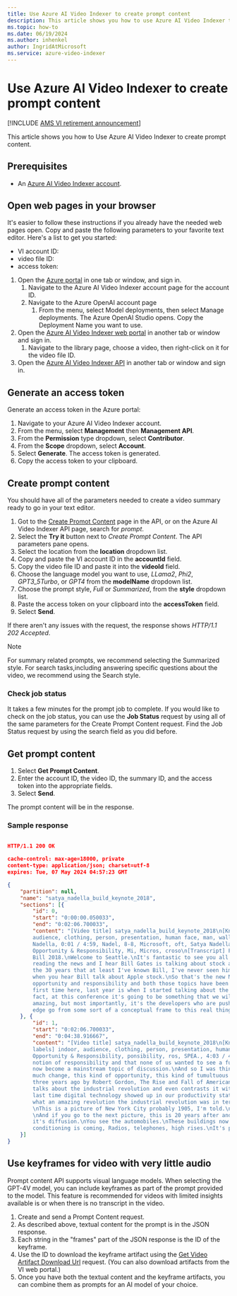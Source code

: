 ```yaml
---
title: Use Azure AI Video Indexer to create prompt content 
description: This article shows you how to use Azure AI Video Indexer to create prompt content. 
ms.topic: how-to
ms.date: 06/19/2024
ms.author: inhenkel
author: IngridAtMicrosoft
ms.service: azure-video-indexer
---
```


# Use Azure AI Video Indexer to create prompt content

[!INCLUDE [AMS VI retirement announcement](./includes/important-ams-retirement-abbreviated.md)]

This article shows you how to Use Azure AI Video Indexer to create prompt content.

## Prerequisites

- An [Azure AI Video Indexer account](/azure/azure-video-indexer/create-account?tabs=portal).

## Open web pages in your browser

It's easier to follow these instructions if you already have the needed web pages open. Copy and paste the following parameters to your favorite text editor. Here's a list to get you started:

- VI account ID:
- video file ID:
- access token:

1. Open the [Azure portal](https://portal.azure.com) in one tab or window, and sign in.
    1. Navigate to the Azure AI Video Indexer account page for the account ID.
    1. Navigate to the Azure OpenAI account page
        1. From the menu, select Model deployments, then select Manage deployments. The Azure OpenAI Studio opens. Copy the Deployment Name you want to use. 
1. Open the [Azure AI Video Indexer web portal](https://www.videoindexer.ai) in another tab or window and sign in.
    1. Navigate to the library page, choose a video, then right-click on it for the video file ID.
1. Open the [Azure AI Video Indexer API](https://api-portal.videoindexer.ai/) in another tab or window and sign in.

## Generate an access token

Generate an access token in the Azure portal:

1. Navigate to your Azure AI Video Indexer account.
1. From the menu, select **Management** then **Management API**.
1. From the **Permission** type dropdown, select **Contributor**.
1. From the **Scope** dropdown, select **Account**.
1. Select **Generate**. The access token is generated.
1. Copy the access token to your clipboard.

## Create prompt content

You should have all of the parameters needed to create a video summary ready to go in your text editor.

1. Got to the [Create Promot Content](https://api-portal.videoindexer.ai/api-details#api=Operations&operation=Create-Prompt-Content) page in the API, or on the Azure AI Video Indexer API page, search for *prompt*.
1. Select the **Try it** button next to *Create Prompt Content*. The API parameters pane opens.
1. Select the location from the **location** dropdown list.
1. Copy and paste the VI account ID in the **accountId** field.
1. Copy the video file ID and paste it into the **videoId** field.
1. Choose the language model you want to use, *LLama2*, *Phi2*, *GPT3_5Turbo*, or *GPT4* from the **modelName** dropdown list.
1. Choose the prompt style, *Full* or *Summarized*, from the **style** dropdown list.
1. Paste the access token on your clipboard into the **accessToken** field.
1. Select **Send**.

If there aren't any issues with the request, the response shows *HTTP/1.1 202 Accepted*.

> [!NOTE]
> For summary related prompts, we recommend selecting the Summarized style. For search tasks,including answering specific questions about the video, we recommend using the Search style. 

### Check job status

It takes a few minutes for the prompt job to complete. If you would like to check on the job status, you can use the **Job Status** request by using all of the same parameters for the Create Prompt Content request. Find the Job Status request by using the search field as you did before.

## Get prompt content

1. Select **Get Prompt Content**.
1. Enter the account ID, the video ID, the summary ID, and the access token into the appropriate fields.
1. Select **Send**.

The prompt content will be in the response.

### Sample response

```json

HTTP/1.1 200 OK

cache-control: max-age=18000, private
content-type: application/json; charset=utf-8
expires: Tue, 07 May 2024 04:57:23 GMT

{
    "partition": null,
    "name": "satya_nadella_build_keynote_2018",
    "sections": [{
        "id": 0,
        "start": "0:00:00.050033",
        "end": "0:02:06.700033",
        "content": "[Video title] satya_nadella_build_keynote_2018\n[Known people] Satya Nadella\n[Visual labels] indoor, 
        audience, clothing, person, presentation, human face, man, wall, footwear, glasses, auditorium, microphone\n[OCR] Satya, 
        Nadella, 0:01 / 4:59, Nadel, 8-8, Microsoft, oft, Satya Nadella, Chief Executive Officer, Micr, Microsoft Build, 
        Opportunity & Responsibility, Mi, Micros, croso\n[Transcript] Please welcome Satya Nadella.\nGood morning and welcome to 
        Bill 2018.\nWelcome to Seattle.\nIt's fantastic to see you all back here.\nYou know, this morning I got up and I was 
        reading the news and I hear Bill Gates is talking about stock and he's talking about the Apple stock.\nAnd I said, wow, in 
        the 30 years that at least I've known Bill, I've never seen him talk about stock.\nBut today must be a new day for sure 
        when you hear Bill talk about Apple stock.\nSo that's the new Microsoft for you.\nYou know last year we talked about 
        opportunity and responsibility and both those topics have been so far amplified.\nIt's unimaginable.\nIn fact, for the 
        first time here, last year is when I started talking about the Intelligent Edge, and 12 months after it's everywhere.\nIn 
        fact, at this conference it's going to be something that we will unpack in great detail.\nThe platform advances are pretty 
        amazing, but most importantly, it's the developers who are pushing these platform advances.\nSo to see the Intelligent 
        edge go from some sort of a conceptual frame to this real thing that's shaping the cloud is stunning."
    }, {
        "id": 1,
        "start": "0:02:06.700033",
        "end": "0:04:38.916667",
        "content": "[Video title] satya_nadella_build_keynote_2018\n[Known people] Satya Nadella\n[Detected objects] car\n[Visual 
        labels] indoor, audience, clothing, person, presentation, human face, man, footwear, glasses, outdoor\n[OCR] Microsoft, 
        Opportunity & Responsibility, ponsibility, ros, SPEA., 4:03 / 4:59\n[Transcript] Last year, we also talked about this 
        notion of responsibility and that none of us wanted to see a future that Huxley imagined or Orville imagined, and that's 
        now become a mainstream topic of discussion.\nAnd so I was thinking about the historical parallels, where there was this 
        much change, this kind of opportunity, this kind of tumultuous discussion.\nAnd I was reminded of a book that I read maybe 
        three years ago by Robert Gordon, The Rise and Fall of American Productivity or American Growth.\nAnd in there he in fact 
        talks about the industrial revolution and even contrasts it with the digital revolution.\nHe gives Peace C credit for the 
        last time digital technology showed up in our productivity stats, which is nice.\nBut in general he sort of talks about 
        what an amazing revolution the industrial revolution was in terms of its broad sectoral impact and productivity and growth.
        \nThis is a picture of New York City probably 1905, I'm told.\nFlat iron building and what you see is horse carriages.    
        \nAnd if you go to the next picture, this is 20 years after and you see all the artefacts of the industrial revolution and 
        it's diffusion.\nYou see the automobiles.\nThese buildings now are beginning to have sewage systems, drainage, air 
        conditioning is coming, Radios, telephones, high rises.\nIt's pretty amazing."
    }]
}

```

## Use keyframes for video with very little audio

Prompt content API supports visual language models. When selecting the GPT-4V model, you can include keyframes as part of the prompt provided to the model. This feature is recommended for videos with limited insights available is or when there is no transcript in the video.

1. Create and send a Prompt Content request.
1. As described above, textual content for the prompt is in the JSON response.
1. Each string in the "frames" part of the JSON response is the ID of the keyframe. 
1. Use the ID to download the keyframe artifact using the [Get Video Artifact Download Url](https://api-portal.videoindexer.ai/api-details#api=Operations&operation=Get-Video-Artifact-Download-Url) request. (You can also download artifacts from the VI web portal.)
1. Once you have both the textual content and the keyframe artifacts, you can combine them as prompts for an AI model of your choice. 
